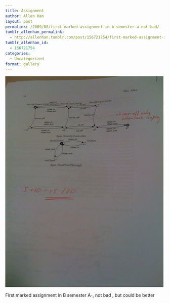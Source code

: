 ```yaml
---
title: Assignment
author: Allen Han
layout: post
permalink: /2009/08/first-marked-assignment-in-b-semester-a-not-bad/
tumblr_allenhan_permalink:
  - http://allenhan.tumblr.com/post/156721754/first-marked-assignment-in-b-semester-a-not-bad
tumblr_allenhan_id:
  - 156721754
categories:
  - Uncategorized
format: gallery
---
```

[<img class="alignnone size-full wp-image-444" alt="vv8tkg8GUqs8510uwU9JjZlQo1_" src="/images/uploads/2013/03/vv8tkg8GUqs8510uwU9JjZlQo1_.jpg" width="500" height="667" />][1]

First marked assignment in B semester A-, not bad , but could be better

 [1]: /images/uploads/2013/03/vv8tkg8GUqs8510uwU9JjZlQo1_.jpg
